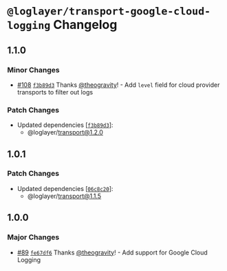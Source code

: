 # `@loglayer/transport-google-cloud-logging` Changelog

## 1.1.0

### Minor Changes

- [#108](https://github.com/loglayer/loglayer/pull/108) [`f3b89d3`](https://github.com/loglayer/loglayer/commit/f3b89d3c77da9fe4a4f981aca334145b735d9466) Thanks [@theogravity](https://github.com/theogravity)! - Add `level` field for cloud provider transports to filter out logs

### Patch Changes

- Updated dependencies [[`f3b89d3`](https://github.com/loglayer/loglayer/commit/f3b89d3c77da9fe4a4f981aca334145b735d9466)]:
  - @loglayer/transport@1.2.0

## 1.0.1

### Patch Changes

- Updated dependencies [[`06c8c20`](https://github.com/loglayer/loglayer/commit/06c8c207a569d6e7e6b66cc96abed8a7365bcfac)]:
  - @loglayer/transport@1.1.5

## 1.0.0

### Major Changes

- [#89](https://github.com/loglayer/loglayer/pull/89) [`fe67df6`](https://github.com/loglayer/loglayer/commit/fe67df6167f7cb945cee13d855220cc405b7ef75) Thanks [@theogravity](https://github.com/theogravity)! - Add support for Google Cloud Logging
